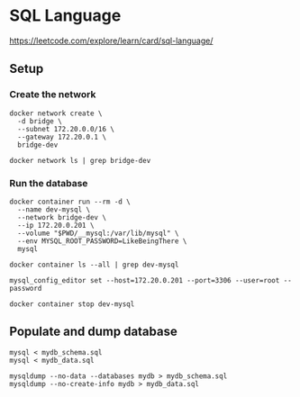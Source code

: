 # SQL Language

https://leetcode.com/explore/learn/card/sql-language/

## Setup

### Create the network
```
docker network create \
  -d bridge \
  --subnet 172.20.0.0/16 \
  --gateway 172.20.0.1 \
  bridge-dev

docker network ls | grep bridge-dev
```

### Run the database
```
docker container run --rm -d \
  --name dev-mysql \
  --network bridge-dev \
  --ip 172.20.0.201 \
  --volume "$PWD/__mysql:/var/lib/mysql" \
  --env MYSQL_ROOT_PASSWORD=LikeBeingThere \
  mysql

docker container ls --all | grep dev-mysql

mysql_config_editor set --host=172.20.0.201 --port=3306 --user=root --password

docker container stop dev-mysql
```

## Populate and dump database
```
mysql < mydb_schema.sql 
mysql < mydb_data.sql 

mysqldump --no-data --databases mydb > mydb_schema.sql
mysqldump --no-create-info mydb > mydb_data.sql
```
